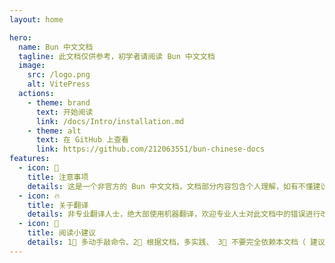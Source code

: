 ```yaml
---
layout: home

hero:
  name: Bun 中文文档
  tagline: 此文档仅供参考，初学者请阅读 Bun 中文文档
  image:
    src: /logo.png
    alt: VitePress
  actions:
    - theme: brand
      text: 开始阅读
      link: /docs/Intro/installation.md
    - theme: alt
      text: 在 GitHub 上查看
      link: https://github.com/212063551/bun-chinese-docs
features:
  - icon: 🚨
    title: 注意事项
    details: 这是一个非官方的 Bun 中文文档，文档部分内容包含个人理解，如有不懂建议阅读官方文档。
  - icon: 🔥
    title: 关于翻译
    details: 非专业翻译人士，绝大部使用机器翻译，欢迎专业人士对此文档中的错误进行改正。
  - icon: 🙅
    title: 阅读小建议
    details: 1⃣️ 多动手敲命令、2⃣️ 根据文档，多实践、 3⃣️ 不要完全依赖本文档（ 建议多阅读官方文档 ）4⃣️ 学英语
---
```

